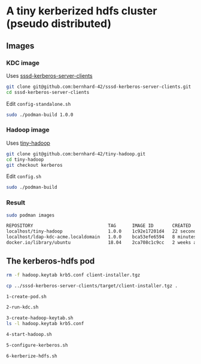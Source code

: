 # A tiny kerberized hdfs cluster (pseudo distributed)

## Images

### KDC image

Uses [sssd-kerberos-server-clients](https://github.com/bernhard-42/sssd-kerberos-server-clients)

```bash
git clone git@github.com:bernhard-42/sssd-kerberos-server-clients.git
cd sssd-kerberos-server-clients
```

Edit `config-standalone.sh`

```bash
sudo ./podman-build 1.0.0
```

### Hadoop image

Uses [tiny-hadoop](https://github.com/bernhard-42/tiny-hadoop)

```bash
git clone git@github.com:bernhard-42/tiny-hadoop.git
cd tiny-hadoop
git checkout kerberos
```

Edit `config.sh`

```bash
sudo ./podman-build
```

### Result

```bash
sudo podman images

REPOSITORY                            TAG      IMAGE ID       CREATED          SIZE
localhost/tiny-hadoop                 1.0.0    1c92e17201d4   22 seconds ago   1.49 GB
localhost/ldap-kdc-acme.localdomain   1.0.0    bca53efe6594   8 minutes ago    248 MB
docker.io/library/ubuntu              18.04    2ca708c1c9cc   2 weeks ago      66.6 MB
```

## The kerberos-hdfs pod

```bash
rm -f hadoop.keytab krb5.conf client-installer.tgz
```

```bash
cp ../sssd-kerberos-server-clients/target/client-installer.tgz .
```

```bash
1-create-pod.sh
```

```bash
2-run-kdc.sh
```

```bash
3-create-hadoop-keytab.sh
ls -l hadoop.keytab krb5.conf
```

```bash
4-start-hadoop.sh
```

```bash
5-configure-kerberos.sh
```

```bash
6-kerberize-hdfs.sh
```